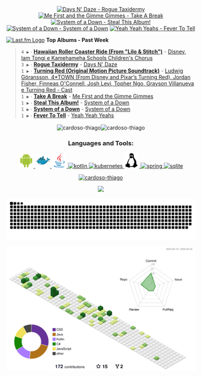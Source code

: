 <!-- lastfm -->
<p align="center"><a href="https://www.last.fm/music/Days+N%27+Daze/Rogue+Taxidermy"><img src="https://lastfm.freetls.fastly.net/i/u/64s/c0efecef795f4b95bb8bb134da2ff998.jpg" title="Days N' Daze - Rogue Taxidermy"></a> <a href="https://www.last.fm/music/Me+First+and+the+Gimme+Gimmes/Take+A+Break"><img src="https://lastfm.freetls.fastly.net/i/u/64s/a216fd62fd4249bcc9cd272adbeda8ec.jpg" title="Me First and the Gimme Gimmes - Take A Break"></a> <a href="https://www.last.fm/music/System+of+a+Down/Steal+This+Album!"><img src="https://lastfm.freetls.fastly.net/i/u/64s/3eb7269e5526d168b2691c6cb27760b6.jpg" title="System of a Down - Steal This Album!"></a> <a href="https://www.last.fm/music/System+of+a+Down/System+of+a+Down"><img src="https://lastfm.freetls.fastly.net/i/u/64s/bce9493d4f2f8b54382bba2c23268005.jpg" title="System of a Down - System of a Down"></a> <a href="https://www.last.fm/music/Yeah+Yeah+Yeahs/Fever+To+Tell"><img src="https://lastfm.freetls.fastly.net/i/u/64s/fd7cd81468755c7320457d5fbac6cfb8.jpg" title="Yeah Yeah Yeahs - Fever To Tell"></a> </p>

<!--START_LASTFM_ALBUMS:{"period": "7day", "rows": 10}-->
<a href="https://last.fm" target="_blank"><img src="https://user-images.githubusercontent.com/17434202/215290617-e793598d-d7c9-428f-9975-156db1ba89cc.svg" alt="Last.fm Logo" width="18" height="13"/></a> **Top Albums - Past Week**

> `4 ▶️` ∙ **[Hawaiian Roller Coaster Ride (From "Lilo & Stitch")](https://www.last.fm/music/Disney,+Iam+Tongi+e+Kamehameha+Schools+Children%27s+Chorus/Hawaiian+Roller+Coaster+Ride+(From+%22Lilo+&+Stitch%22))** - [Disney, Iam Tongi e Kamehameha Schools Children's Chorus](https://www.last.fm/music/Disney,+Iam+Tongi+e+Kamehameha+Schools+Children%27s+Chorus)<br/>
> `3 ▶️` ∙ **[Rogue Taxidermy](https://www.last.fm/music/Days+N%27+Daze/Rogue+Taxidermy)** - [Days N' Daze](https://www.last.fm/music/Days+N%27+Daze)<br/>
> `1 ▶️` ∙ **[Turning Red (Original Motion Picture Soundtrack)](https://www.last.fm/music/Ludwig+G%C3%B6ransson,+4*TOWN+(From+Disney+and+Pixar%E2%80%99s+Turning+Red),+Jordan+Fisher,+Finneas+O%27Connell,+Josh+Levi,+Topher+Ngo,+Grayson+Villanueva+e+Turning+Red+-+Cast/Turning+Red+(Original+Motion+Picture+Soundtrack))** - [Ludwig Göransson, 4*TOWN (From Disney and Pixar’s Turning Red), Jordan Fisher, Finneas O'Connell, Josh Levi, Topher Ngo, Grayson Villanueva e Turning Red - Cast](https://www.last.fm/music/Ludwig+G%C3%B6ransson,+4*TOWN+(From+Disney+and+Pixar%E2%80%99s+Turning+Red),+Jordan+Fisher,+Finneas+O%27Connell,+Josh+Levi,+Topher+Ngo,+Grayson+Villanueva+e+Turning+Red+-+Cast)<br/>
> `1 ▶️` ∙ **[Take A Break](https://www.last.fm/music/Me+First+and+the+Gimme+Gimmes/Take+A+Break)** - [Me First and the Gimme Gimmes](https://www.last.fm/music/Me+First+and+the+Gimme+Gimmes)<br/>
> `1 ▶️` ∙ **[Steal This Album!](https://www.last.fm/music/System+of+a+Down/Steal+This+Album!)** - [System of a Down](https://www.last.fm/music/System+of+a+Down)<br/>
> `1 ▶️` ∙ **[System of a Down](https://www.last.fm/music/System+of+a+Down/System+of+a+Down)** - [System of a Down](https://www.last.fm/music/System+of+a+Down)<br/>
> `1 ▶️` ∙ **[Fever To Tell](https://www.last.fm/music/Yeah+Yeah+Yeahs/Fever+To+Tell)** - [Yeah Yeah Yeahs](https://www.last.fm/music/Yeah+Yeah+Yeahs)<br/>
<!--END_LASTFM_ALBUMS-->

<p align="center"><img align="center" src="https://github-readme-stats-nine-kohl.vercel.app/api?username=cardoso-thiago&show_icons=true&locale=en&theme=gotham&hide=issues,contribs" alt="cardoso-thiago" /><img align="center" src="https://github-readme-stats-nine-kohl.vercel.app/api/top-langs?username=cardoso-thiago&show_icons=true&locale=en&layout=compact&theme=gotham" alt="cardoso-thiago" /></p>

<h3 align="center">Languages and Tools:</h3>
<p align="center"> <a href="https://developer.android.com" target="_blank"> <img src="https://github.com/devicons/devicon/blob/master/icons/android/android-original.svg" alt="android" width="40" height="40"/> </a> <a href="https://www.docker.com/" target="_blank"> <img src="https://github.com/devicons/devicon/blob/master/icons/docker/docker-original.svg" alt="docker" width="40" height="40"/> </a> <a href="https://www.java.com" target="_blank"> <img src="https://github.com/devicons/devicon/blob/master/icons/java/java-original.svg" alt="java" width="40" height="40"/> </a> <a href="https://kotlinlang.org" target="_blank"> <img src="https://www.vectorlogo.zone/logos/kotlinlang/kotlinlang-icon.svg" alt="kotlin" width="40" height="40"/> </a> <a href="https://kubernetes.io" target="_blank"> <img src="https://www.vectorlogo.zone/logos/kubernetes/kubernetes-icon.svg" alt="kubernetes" width="40" height="40"/> </a> <a href="https://www.linux.org/" target="_blank"> <img src="https://github.com/devicons/devicon/blob/master/icons/linux/linux-plain.svg" alt="linux" width="40" height="40"/> </a> <a href="https://spring.io/" target="_blank"> <img src="https://www.vectorlogo.zone/logos/springio/springio-icon.svg" alt="spring" width="40" height="40"/> </a> <a href="https://www.sqlite.org/" target="_blank"> <img src="https://www.vectorlogo.zone/logos/sqlite/sqlite-icon.svg" alt="sqlite" width="40" height="40"/> </a> </p>

<p align="center"> <a href="https://github.com/ryo-ma/github-profile-trophy"><img src="https://github-profile-trophy.vercel.app/?username=cardoso-thiago&column=7" alt="cardoso-thiago" /></a> </p>

<!--START_SECTION:comicstrip-->
<p align="center">
 <a href="https://xkcd.com/">
 <img src="https://imgs.xkcd.com/comics/bakers_units.png" />
</a>
</p>
<!--END_SECTION:comicstrip-->

![](https://github.com/cardoso-thiago/cardoso-thiago/raw/output/github-snake.svg)

![](profile-3d-contrib/profile-green-animate.svg)

